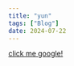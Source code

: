 ```yaml
---
title: "yun"
tags: ["Blog"]
date: 2024-07-22　　
---
```

<a href="https://google.com">click me google!</a>
